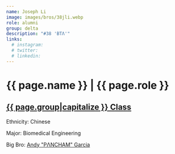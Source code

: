 ```yaml
---
name: Joseph Li
image: images/bros/38jli.webp
role: alumni
group: delta
description: "#38 'BTΛ'"
links:
  # instagram: 
  # twitter: 
  # linkedin: 
---
```


# {{ page.name }} | {{ page.role }} 
    
## [{{ page.group|capitalize }} Class](/brothers/{{page.group}}s)
    
Ethnicity: Chinese

Major: Biomedical Engineering

Big Bro: [Andy "PΛNCHAM" Garcia](18agarcia)


